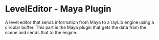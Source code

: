 # LevelEditor - Maya Plugin
A level editor that sends information from Maya to a rayLib engine using a circular buffer. This part is the Maya plugin that gets the data from the scene and sends that to the engine.  
